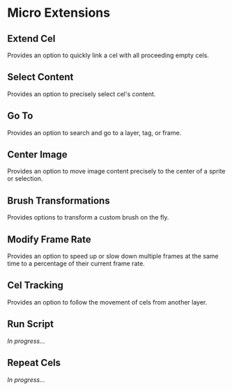 # Micro Extensions

## Extend Cel

Provides an option to quickly link a cel with all proceeding empty cels.

## Select Content

Provides an option to precisely select cel's content.

## Go To

Provides an option to search and go to a layer, tag, or frame.

## Center Image

Provides an option to move image content precisely to the center of a sprite or selection.

## Brush Transformations

Provides options to transform a custom brush on the fly.

## Modify Frame Rate
Provides an option to speed up or slow down multiple frames at the same time to a percentage of their current frame rate.

## Cel Tracking

Provides an option to follow the movement of cels from another layer.

## Run Script

*In progress...*

## Repeat Cels

*In progress...*